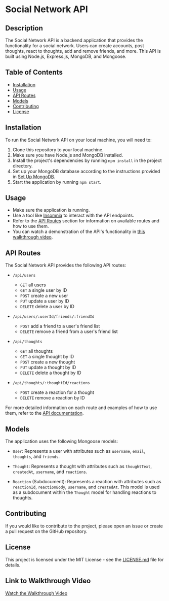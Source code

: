 # Social Network API


## Description

The Social Network API is a backend application that provides the functionality for a social network. Users can create accounts, post thoughts, react to thoughts, add and remove friends, and more. This API is built using Node.js, Express.js, MongoDB, and Mongoose.

## Table of Contents

- [Installation](#installation)
- [Usage](#usage)
- [API Routes](#api-routes)
- [Models](#models)
- [Contributing](#contributing)
- [License](#license)

## Installation

To run the Social Network API on your local machine, you will need to:

1. Clone this repository to your local machine.
2. Make sure you have Node.js and MongoDB installed.
3. Install the project's dependencies by running `npm install` in the project directory.
4. Set up your MongoDB database according to the instructions provided in [Set Up MongoDB](#set-up-mongodb).
5. Start the application by running `npm start`.

## Usage

- Make sure the application is running.
- Use a tool like [Insomnia](https://insomnia.rest/) to interact with the API endpoints.
- Refer to the [API Routes](#api-routes) section for information on available routes and how to use them.
- You can watch a demonstration of the API's functionality in [this walkthrough video](#link-to-walkthrough-video).

## API Routes

The Social Network API provides the following API routes:

- `/api/users`
  - `GET` all users
  - `GET` a single user by ID
  - `POST` create a new user
  - `PUT` update a user by ID
  - `DELETE` delete a user by ID

- `/api/users/:userId/friends/:friendId`
  - `POST` add a friend to a user's friend list
  - `DELETE` remove a friend from a user's friend list

- `/api/thoughts`
  - `GET` all thoughts
  - `GET` a single thought by ID
  - `POST` create a new thought
  - `PUT` update a thought by ID
  - `DELETE` delete a thought by ID

- `/api/thoughts/:thoughtId/reactions`
  - `POST` create a reaction for a thought
  - `DELETE` remove a reaction by ID

For more detailed information on each route and examples of how to use them, refer to the [API documentation](#link-to-walkthrough-video).

## Models

The application uses the following Mongoose models:

- `User`: Represents a user with attributes such as `username`, `email`, `thoughts`, and `friends`.

- `Thought`: Represents a thought with attributes such as `thoughtText`, `createdAt`, `username`, and `reactions`.

- `Reaction` (Subdocument): Represents a reaction with attributes such as `reactionId`, `reactionBody`, `username`, and `createdAt`. This model is used as a subdocument within the `Thought` model for handling reactions to thoughts.

## Contributing

If you would like to contribute to the project, please open an issue or create a pull request on the GitHub repository.

## License

This project is licensed under the MIT License - see the [LICENSE.md](LICENSE.md) file for details.

## Link to Walkthrough Video

[Watch the Walkthrough Video](#link-to-walkthrough-video)

